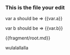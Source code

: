 ### This is the file your edit

var a should be => {{var.a}}

var b should be => {{var.b}}

{{fragment/root.md}}

wulalallalla